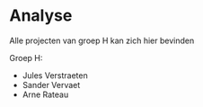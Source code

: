 # Analyse

Alle projecten van groep H kan zich hier bevinden

Groep H:
- Jules Verstraeten
- Sander Vervaet
- Arne Rateau
